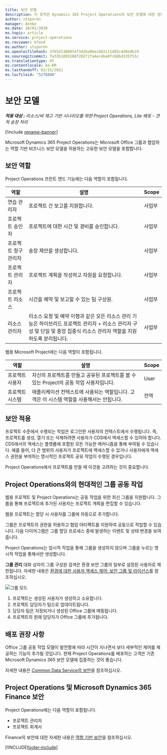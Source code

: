 ```yaml
---
title: 보안 모델
description: 이 토픽은 Dynamics 365 Project Operations의 보안 모델에 대한 정보를 제공합니다.
author: stsporen
manager: Annbe
ms.date: 10/01/2020
ms.topic: article
ms.service: project-operations
ms.reviewer: kfend
ms.author: stsporen
ms.openlocfilehash: 3f65d13809fef342be8bec682c11d95c4d9e9b19
ms.sourcegitcommit: fa32b1893286f20271fa4ec4be8fc68bd135f53c
ms.translationtype: HT
ms.contentlocale: ko-KR
ms.lasthandoff: 02/15/2021
ms.locfileid: "5276806"
---
```

# <a name="security-model"></a>보안 모델

_**적용 대상 :** 리소스/비 재고 기반 시나리오를 위한 Project Operations, Lite 배포 - 견적 송장 처리_

[!include [rename-banner](~/includes/cc-data-platform-banner.md)]

Microsoft Dynamics 365 Project Operations는 Microsoft Office 그룹과 협업하는 역할 기반 비즈니스 보안 모델을 허용하는 고유한 보안 모델을 포함합니다. 


## <a name="security-roles"></a>보안 역할
Project Operations 프런트 엔드 기능에는 다음 역할이 포함됩니다.

| 역할                          | 설명                                                                                                                                                                 | Scope |
|-------------------------------|-----------------------------------------------------------------------------------------------------------------------------------------------------------------------------|------|
| 연습 관리자              | 프로젝트 간 보고를 지원합니다.                                                                                                            | 사업부              |
| 프로젝트 승인자              | 프로젝트에 대한 시간 및 경비를 승인합니다.                                                                                                                              | 사업부 |
| 프로젝트 청구 관리자 | 송장 제안을 생성합니다.                                                                                                                                                 | 사업부 |
| 프로젝트 관리자               | 프로젝트 계획을 작성하고 자원을 요청합니다.                                                                                                                              | 사업부 |
| 프로젝트 리소스              | 시간을 예약 및 보고할 수 있는 팀 구성원.                                                                                                          | 사업부|
| 리소스 관리자              | 리소스 요청 및 예약 이행과 같은 모든 리소스 관리 기능은 하이브리드 프로젝트 관리자 + 리소스 관리자 구성 및 단일 및 중앙 집중식 리소스 관리자 역할을 지원하도록 분리됩니다. | 사업부 |


웹용 Microsoft Project에는 다음 역할이 포함됩니다.

| 역할           | 설명                                                                                                        | Scope  |
|----------------|--------------------------------------------------------------------------------------------------------------------|--------|
| 프로젝트 사용자   | 자신의 프로젝트를 만들고 공유된 프로젝트를 볼 수 있는 Project의 공동 작업 사용자입니다. | User   |
| 프로젝트 시스템 | 애플리케이션 컨텍스트에 사용되는 역할입니다. 고객은 이 시스템 역할을 사용해서는 안됩니다.                                    | 전역 |

## <a name="security-enforcement"></a>보안 적용
프로젝트 수준에서 수행되는 작업은 로그인한 사용자의 컨텍스트에서 수행됩니다. 즉, 프로젝트를 생성, 열기 또는 삭제하려면 사용자가 CDS에서 액세스할 수 있어야 합니다. CDS에서의 액세스는 플랫폼에 포함된 모든 가능한 메커니즘을 통해 부여될 수 있습니다. 예를 들어, 더 큰 범위의 사용자가 프로젝트에 액세스할 수 있거나 사용자에게 액세스 권한을 부여하는 명시적인 프로젝트 공유 작업이 수행된 경우입니다.

Project Operations에서 프로젝트를 만들 때 이것을 고려하는 것이 중요합니다.

## <a name="modern-group-collaboration-with-project-operations"></a>Project Operations와의 현대적인 그룹 공동 작업
웹용 프로젝트 및 Project Operations는 공동 작업을 위한 최신 그룹을 지원합니다. 그룹을 통해 프로젝트에 추가된 사용자는 프로젝트 계획을 편집할 수 있습니다.

웹용 프로젝트는 할당 시 사용자를 그룹에 자동으로 추가합니다.

그룹은 프로젝트의 권한을 허용하고 협업 아티팩트를 지원하여 공동으로 작업할 수 있습니다. 다음 다이어그램은 그룹 할당 프로세스 중에 발생하는 이벤트 및 상태 변경을 보여줍니다.

Project Operations는 암시적 작업을 통해 그룹을 생성하지 않으며 그룹을 누르는 명시적 작업을 통해서만 생성합니다.

**그룹 관리** 대화 상자의 그룹 구성원 검색은 환경 보안 그룹의 일부로 설정된 사용자로 제한됩니다. 자세한 내용은 [환경에 대한 사용자 액세스 제어: 보안 그룹 및 라이선스](https://docs.microsoft.com/power-platform/admin/control-user-access)를 참조하십시오.

![그룹 모드](./media/groupsmode.png)

1. 프로젝트는 생성된 사용자가 생성하고 소유합니다.
2. 프로젝트 담당자가 팀으로 업데이트됩니다.
3. 담당자 팀은 지정되거나 생성된 Office 그룹에 매핑됩니다.
4. 프로젝트의 원래 담당자가 Office 그룹에 추가됩니다.

## <a name="deployment-recommendation"></a>배포 권장 사항
Office 그룹 공동 작업 모델이 발전함에 따라 시간이 지나면서 보다 세부적인 제어를 제공하는 기능이 추가될 것입니다. 현재 Project Operations를 배포하는 고객은 기존 Microsoft Dynamics 365 보안 모델에 집중하는 것이 좋습니다.

자세한 내용은 [Common Data Service의 보안](https://docs.microsoft.com/power-platform/admin/wp-security)을 참조하십시오.

## <a name="project-operations-and-microsoft-dynamics-365-finance-security"></a>Project Operations 및 Microsoft Dynamics 365 Finance 보안
Project Operations에는 다음 역할이 포함됩니다.

- 프로젝트 관리자
- 프로젝트 회계사

Finance의 보안에 대한 자세한 내용은 [역할 기반 보안](https://docs.microsoft.com/dynamics365/fin-ops-core/dev-itpro/sysadmin/role-based-security)을 참조하십시오.




[!INCLUDE[footer-include](../includes/footer-banner.md)]